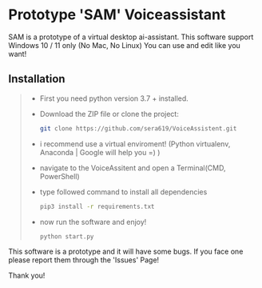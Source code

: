 # Prototype 'SAM' Voiceassistant #

SAM is a prototype of a virtual desktop ai-assistant.
This software support Windows 10 / 11 only (No Mac, No Linux)
You can use and edit like you want!

## Installation ##

> - First you need python version 3.7 + installed.
> - Download the ZIP file or clone the project:
> 
>   ```bash
>   git clone https://github.com/sera619/VoiceAssistent.git
>   ```
> - i recommend use a virtual enviroment! (Python virtualenv, Anaconda | Google will help you =) )
> - navigate to the VoiceAssitent and open a Terminal(CMD, PowerShell)
> - type followed command to install all dependencies
>
>   ```bash
>   pip3 install -r requirements.txt      
>   ```
>
> - now run the software and enjoy!
>
>   ```bash
>   python start.py
>   ```

This software is a prototype and it will have some bugs. If you face one please report them through the 'Issues' Page!

Thank you!
